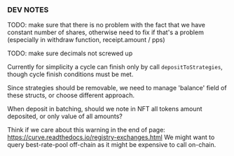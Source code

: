 ### DEV NOTES

TODO: make sure that there is no problem with the fact that we have constant number of shares,
otherwise need to fix if that's a problem (especially in withdraw function, receipt.amount / pps)

TODO: make sure decimals not screwed up

Currently for simplicity a cycle can finish only by call `depositToStrategies`, though cycle finish conditions must be met.

Since strategies should be removable, we need to manage 'balance' field of these structs, or choose different approach.

When deposit in batching, should we note in NFT all tokens amount deposited, or only value of all amounts?

Think if we care about this warning in the end of page: https://curve.readthedocs.io/registry-exchanges.html
We might want to query best-rate-pool off-chain as it might be expensive to call on-chain.